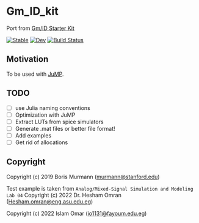 # Gm_ID_kit

Port from [Gm/ID Starter Kit](https://web.stanford.edu/~murmann/gmid)

[![Stable](https://img.shields.io/badge/docs-stable-blue.svg)](https://Islam0mar.github.io/Gm_ID_kit.jl/stable/)
[![Dev](https://img.shields.io/badge/docs-dev-blue.svg)](https://Islam0mar.github.io/Gm_ID_kit.jl/dev/)
[![Build Status](https://github.com/Islam0mar/Gm_ID_kit.jl/actions/workflows/CI.yml/badge.svg?branch=main)](https://github.com/Islam0mar/Gm_ID_kit.jl/actions/workflows/CI.yml?query=branch%3Amain)

## Motivation

To be used with [JuMP](https://github.com/jump-dev/JuMP.jl).

## TODO
 - [ ] use Julia naming conventions
 - [ ] Optimization with JuMP
 - [ ] Extract LUTs from spice simulators
 - [ ] Generate .mat files or better file format!
 - [ ] Add examples
 - [ ] Get rid of allocations

## Copyright
Copyright (c) 2019 Boris Murmann (murmann@stanford.edu)

Test example is taken from `Analog/Mixed-Signal Simulation and Modeling` `Lab 04` Copyright (c) 2022 Dr. Hesham Omran (Hesham.omran@eng.asu.edu.eg) 

Copyright (c) 2022 Islam Omar (io1131@fayoum.edu.eg)
